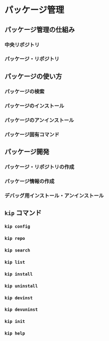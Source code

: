 
# パッケージ管理
## パッケージ管理の仕組み
### 中央リポジトリ
### パッケージ・リポジトリ

## パッケージの使い方
### パッケージの検索
### パッケージのインストール
### パッケージのアンインストール
### パッケージ固有コマンド

## パッケージ開発
### パッケージ・リポジトリの作成
### パッケージ情報の作成
### デバッグ用インストール・アンインストール

## `kip` コマンド
### `kip config`
### `kip repo`
### `kip search`
### `kip list`
### `kip install`
### `kip uninstall`
### `kip devinst`
### `kip devuninst`
### `kip init`
### `kip help`
